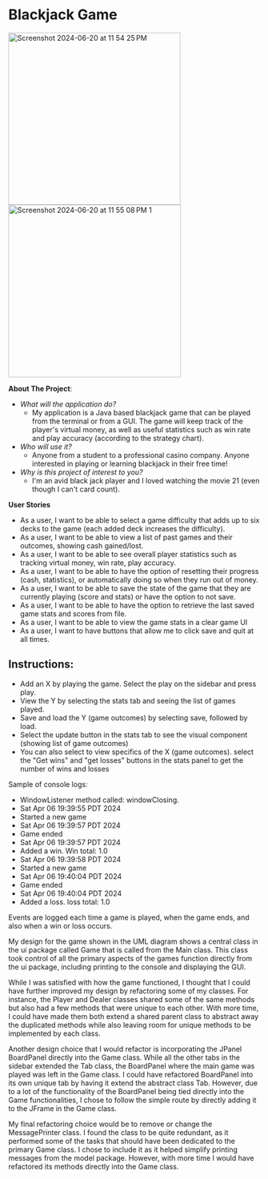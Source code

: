 # Blackjack Game

<img width="344" alt="Screenshot 2024-06-20 at 11 54 25 PM" src="https://github.com/JosephS1618/blackjack-game/assets/46387707/302433e8-1e72-4976-9cb4-054f9732168d">

<img width="345" alt="Screenshot 2024-06-20 at 11 55 08 PM 1" src="https://github.com/JosephS1618/blackjack-game/assets/46387707/a0d1c6a8-f0f9-4fcb-a2df-7528595a17aa">


**About The Project**:
- _What will the application do?_
  - My application is a Java based blackjack game that can be played from the terminal or from a GUI. The game will keep track of the player's virtual money, as well as useful statistics such as win rate and play accuracy (according to the strategy chart).
- _Who will use it?_
  - Anyone from a student to a professional casino company. Anyone interested in playing or learning blackjack in their free time! 
- _Why is this project of interest to you?_
  - I'm an avid black jack player and I loved watching the movie 21 (even though I can't card count). 

**User Stories**
- As a user, I want to be able to select a game difficulty that adds up to six decks to the game (each added deck increases the difficulty).
- As a user, I want to be able to view a list of past games and their outcomes, showing cash gained/lost.
- As a user, I want to be able to see overall player statistics such as tracking virtual money, win rate, play accuracy.
- As a user, I want to be able to have the option of resetting their progress (cash, statistics), or automatically doing so when they run out of money.
- As a user, I want to be able to save the state of the game that they are currently playing (score and stats) or have the option to not save.
- As a user, I want to be able to have the option to retrieve the last saved game stats and scores from file. 
- As a user, I want to be able to view the game stats in a clear game UI
- As a user, I want to have buttons that allow me to click save and quit at all times. 


## Instructions:
- Add an X by playing the game. Select the play on the sidebar and press play.
- View the Y by selecting the stats tab and seeing the list of games played.
- Save and load the Y (game outcomes) by selecting save, followed by load. 
- Select the update button in the stats tab to see the visual component (showing list of game outcomes)
- You can also select to view specifics of the X (game outcomes). select the "Get wins" and "get losses" buttons in the stats panel to get the number of wins and losses

Sample of console logs:
* WindowListener method called: windowClosing.
* Sat Apr 06 19:39:55 PDT 2024
* Started a new game
* Sat Apr 06 19:39:57 PDT 2024
* Game ended
* Sat Apr 06 19:39:57 PDT 2024
* Added a win. Win total: 1.0
* Sat Apr 06 19:39:58 PDT 2024
* Started a new game
* Sat Apr 06 19:40:04 PDT 2024
* Game ended
* Sat Apr 06 19:40:04 PDT 2024
* Added a loss. loss total: 1.0

Events are logged each time a game is played, when the game ends, and also 
when a win or loss occurs. 

My design for the game shown in the UML diagram shows a central class in the 
ui package called Game that is called from the Main class. This class took 
control of all the primary aspects of the games function directly from the 
ui package, including printing to the console and displaying the GUI.

While I was satisfied with how the game functioned, I thought that I could have 
further improved my design by refactoring some of my classes. For instance, 
the Player and Dealer classes shared some of the same methods but also had 
a few methods that were unique to each other. With more time, I could have made 
them both extend a shared parent class to abstract away the duplicated methods 
while also leaving room for unique methods to be implemented by each class. 

Another design choice that I would refactor is incorporating the JPanel 
BoardPanel directly into the Game class. While all the other tabs in the sidebar extended
the Tab class, the BoardPanel where the main game was played was left in the Game class.
I could have refactored BoardPanel into 
its own unique tab by having it extend the abstract class Tab. However, due to a lot of the 
functionality of the BoardPanel being tied directly into the Game functionalities,
I chose to follow the simple route by directly adding it to the JFrame 
in the Game class. 

My final refactoring choice would be to remove or change the MessagePrinter class.
I found the class to be quite redundant, as it performed 
some of the tasks that should have been dedicated to the primary Game class. 
I chose to include it as it helped simplify printing messages from 
the model package. However, with more time I would have refactored its 
methods directly into the Game class. 
